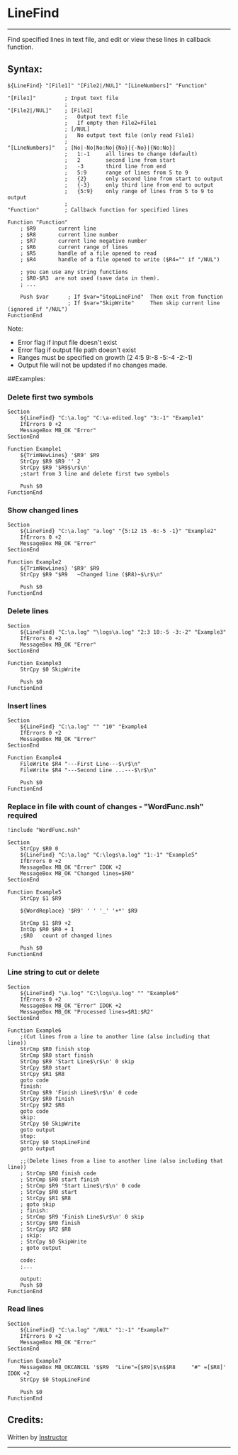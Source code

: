 # LineFind

---

Find specified lines in text file, and edit or view these lines in callback function.

## Syntax:

	${LineFind} "[File1]" "[File2|/NUL]" "[LineNumbers]" "Function"

	"[File1]"         ; Input text file
	                  ;
	"[File2|/NUL]"    ; [File2]
	                  ;   Output text file
	                  ;   If empty then File2=File1
	                  ; [/NUL]
	                  ;   No output text file (only read File1)
	                  ;
	"[LineNumbers]"   ; [No|-No|No:No|{No}|{-No}|{No:No}]
	                  ;   1:-1     all lines to change (default)
	                  ;   2        second line from start
	                  ;   -3       third line from end
	                  ;   5:9      range of lines from 5 to 9
	                  ;   {2}      only second line from start to output
	                  ;   {-3}     only third line from end to output
	                  ;   {5:9}    only range of lines from 5 to 9 to output
	                  ;
	"Function"        ; Callback function for specified lines

	Function "Function"
		; $R9       current line
		; $R8       current line number
		; $R7       current line negative number
		; $R6       current range of lines
		; $R5       handle of a file opened to read
		; $R4       handle of a file opened to write ($R4="" if "/NUL")

		; you can use any string functions
		; $R0-$R3  are not used (save data in them).
		; ...

		Push $var      ; If $var="StopLineFind"  Then exit from function
		               ; If $var="SkipWrite"     Then skip current line (ignored if "/NUL")
	FunctionEnd

Note:

- Error flag if input file doesn't exist 
- Error flag if output file path doesn't exist 
- Ranges must be specified on growth (2 4:5 9:-8 -5:-4 -2:-1) 
- Output file will not be updated if no changes made.

##Examples: 

### Delete first two symbols

	Section
		${LineFind} "C:\a.log" "C:\a-edited.log" "3:-1" "Example1"
		IfErrors 0 +2
		MessageBox MB_OK "Error"
	SectionEnd

	Function Example1
		${TrimNewLines} '$R9' $R9
		StrCpy $R9 $R9 '' 2
		StrCpy $R9 '$R9$\r$\n'
		;start from 3 line and delete first two symbols

		Push $0
	FunctionEnd

### Show changed lines

	Section
		${LineFind} "C:\a.log" "a.log" "{5:12 15 -6:-5 -1}" "Example2"
		IfErrors 0 +2
		MessageBox MB_OK "Error"
	SectionEnd

	Function Example2
		${TrimNewLines} '$R9' $R9
		StrCpy $R9 "$R9   ~Changed line ($R8)~$\r$\n"

		Push $0
	FunctionEnd

### Delete lines

	Section
		${LineFind} "C:\a.log" "\logs\a.log" "2:3 10:-5 -3:-2" "Example3"
		IfErrors 0 +2
		MessageBox MB_OK "Error"
	SectionEnd

	Function Example3
		StrCpy $0 SkipWrite

		Push $0
	FunctionEnd

### Insert lines

	Section
		${LineFind} "C:\a.log" "" "10" "Example4
		IfErrors 0 +2
		MessageBox MB_OK "Error"
	SectionEnd

	Function Example4
		FileWrite $R4 "---First Line---$\r$\n"
		FileWrite $R4 "---Second Line ...---$\r$\n"

		Push $0
	FunctionEnd

### Replace in file with count of changes - "WordFunc.nsh" required

	!include "WordFunc.nsh"

	Section
		StrCpy $R0 0
		${LineFind} "C:\a.log" "C:\logs\a.log" "1:-1" "Example5"
		IfErrors 0 +2
		MessageBox MB_OK "Error" IDOK +2
		MessageBox MB_OK "Changed lines=$R0"
	SectionEnd

	Function Example5
		StrCpy $1 $R9

		${WordReplace} '$R9' ' ' '_' '+*' $R9

		StrCmp $1 $R9 +2
		IntOp $R0 $R0 + 1
		;$R0   count of changed lines

		Push $0
	FunctionEnd

### Line string to cut or delete

	Section
		${LineFind} "\a.log" "C:\logs\a.log" "" "Example6"
		IfErrors 0 +2
		MessageBox MB_OK "Error" IDOK +2
		MessageBox MB_OK "Processed lines=$R1:$R2"
	SectionEnd

	Function Example6
		;(Cut lines from a line to another line (also including that line))
		StrCmp $R0 finish stop
		StrCmp $R0 start finish
		StrCmp $R9 'Start Line$\r$\n' 0 skip
		StrCpy $R0 start
		StrCpy $R1 $R8
		goto code
		finish:
		StrCmp $R9 'Finish Line$\r$\n' 0 code
		StrCpy $R0 finish
		StrCpy $R2 $R8
		goto code
		skip:
		StrCpy $0 SkipWrite
		goto output
		stop:
		StrCpy $0 StopLineFind
		goto output

		;;(Delete lines from a line to another line (also including that line))
		; StrCmp $R0 finish code
		; StrCmp $R0 start finish
		; StrCmp $R9 'Start Line$\r$\n' 0 code
		; StrCpy $R0 start
		; StrCpy $R1 $R8
		; goto skip
		; finish:
		; StrCmp $R9 'Finish Line$\r$\n' 0 skip
		; StrCpy $R0 finish
		; StrCpy $R2 $R8
		; skip:
		; StrCpy $0 SkipWrite
		; goto output

		code:
		;...

		output:
		Push $0
	FunctionEnd

### Read lines

	Section
		${LineFind} "C:\a.log" "/NUL" "1:-1" "Example7"
		IfErrors 0 +2
		MessageBox MB_OK "Error"
	SectionEnd

	Function Example7
		MessageBox MB_OKCANCEL '$$R9  "Line"=[$R9]$\n$$R8     "#" =[$R8]' IDOK +2
		StrCpy $0 StopLineFind

		Push $0
	FunctionEnd

## Credits:

Written by [Instructor][1]

---

[1]: http://nsis.sourceforge.net/User:Instructor